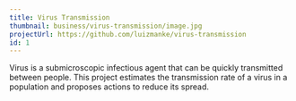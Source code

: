 ```yaml
---
title: Virus Transmission
thumbnail: business/virus-transmission/image.jpg
projectUrl: https://github.com/luizmanke/virus-transmission
id: 1
---
```


Virus is a submicroscopic infectious agent that can be quickly transmitted between people. This project estimates the transmission rate of a virus in a population and proposes actions to reduce its spread.
